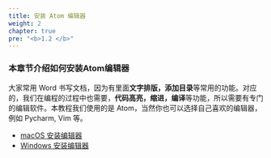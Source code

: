 ```yaml
---
title: 安装 Atom 编辑器
weight: 2
chapter: true
pre: "<b>1.2 </b>"
---
```


### 本章节介绍如何安装Atom编辑器

大家常用 Word 书写文档，因为有里面**文字排版，添加目录**等常用的功能。对应的，我们在编程的过程中也需要，**代码高亮，缩进，编译**等功能，所以需要有专门的编辑软件。本教程我们使用的是 Atom，当然你也可以选择自己喜欢的编辑器，例如 Pycharm, Vim 等。

- [macOS 安装编辑器](./macos安装编辑器/)
- [Windows 安装编辑器](./windows安装编辑器/)
